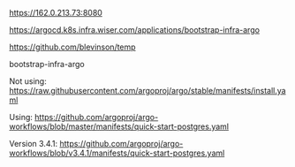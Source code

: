 https://162.0.213.73:8080

https://argocd.k8s.infra.wiser.com/applications/bootstrap-infra-argo

https://github.com/blevinson/temp


bootstrap-infra-argo

Not using: https://raw.githubusercontent.com/argoproj/argo/stable/manifests/install.yaml

Using: https://github.com/argoproj/argo-workflows/blob/master/manifests/quick-start-postgres.yaml

Version 3.4.1: https://github.com/argoproj/argo-workflows/blob/v3.4.1/manifests/quick-start-postgres.yaml

